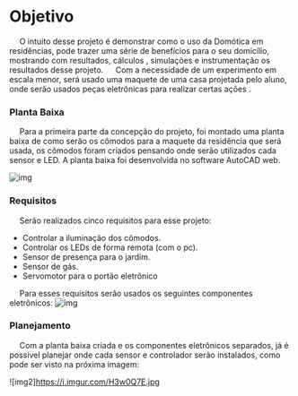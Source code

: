 # Objetivo

&emsp; O intuito desse projeto é demonstrar como o uso da Domótica em residências, pode trazer uma série de benefícios para o seu domicílio, mostrando com resultados, cálculos , simulações e instrumentação os resultados desse projeto.
&emsp; Com a necessidade de um experimento em escala menor, será usado uma maquete de uma casa projetada pelo aluno, onde serão usados peças eletrônicas para realizar certas ações .

### **Planta Baixa**

&emsp; Para a primeira parte da concepção do projeto, foi montado uma planta baixa de como serão os cômodos para a maquete da residência que será usada, os cômodos foram criados pensando onde serão utilizados cada sensor e LED. A planta baixa foi desenvolvida no software AutoCAD web.

![img](https://i.imgur.com/YDaX0Bu.jpg)

### **Requisitos**

&emsp; Serão realizados cinco requisitos para esse projeto:

* Controlar a iluminação dos cômodos.
* Controlar os LEDs de forma remota (com o pc).
* Sensor de presença para o jardim.
* Sensor de gás.
* Servomotor para o portão eletrônico

&emsp; Para esses requisitos serão usados os seguintes componentes eletrônicos:
![img](https://sigaa.ifsc.edu.br/shared/verImagem?salvar=false&idArquivo=1721723&key=9f6226a820d7b1c92b68050e7b9ba5f6)

### **Planejamento**

&emsp; Com a planta baixa criada e os componentes eletrônicos separados, já é possível planejar onde cada sensor e controlador serão instalados, como pode ser visto na próxima imagem:

![img2]https://i.imgur.com/H3w0Q7E.jpg
